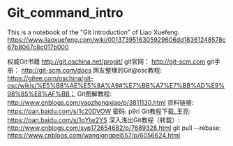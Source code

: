 # Git_command_intro
This is a notebook of the "Git Introduction" of Liao Xuefeng.
https://www.liaoxuefeng.com/wiki/0013739516305929606dd18361248578c67b8067c8c017b000

权威Git书籍  http://git.oschina.net/progit/
git官网： http://git-scm.com
git手册： http://git-scm.com/docs
网友整理的Git@osc教程: https://gitee.com/oschina/git-osc/wikis/%E5%B8%AE%E5%8A%A9#%E7%BB%A7%E7%BB%AD%E9%98%85%E8%AF%BB；
Git图解教程: http://www.cnblogs.com/yaozhongxiao/p/3811130.html
资料链接: https://pan.baidu.com/s/1c20DVOW  密码: p9ri
Git教程下载_王亮: https://pan.baidu.com/s/1qYlw2YS
深入浅出Git教程（转载）: http://www.cnblogs.com/syp172654682/p/7689328.html
git pull --rebase: https://www.cnblogs.com/wangiqngpei557/p/6056624.html
